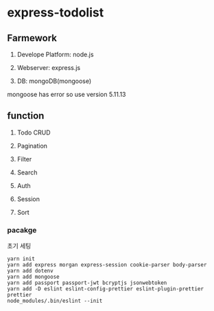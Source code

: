 # express-todolist

## Farmework

1. Develope Platform: node.js

1. Webserver: express.js

1. DB: mongoDB(mongoose)

mongoose has error so use version 5.11.13

## function

1. Todo CRUD

1. Pagination

1. Filter

1. Search

1. Auth

1. Session

1. Sort

### pacakge

초기 세팅

```shell
yarn init
yarn add express morgan express-session cookie-parser body-parser
yarn add dotenv
yarn add mongoose
yarn add passport passport-jwt bcryptjs jsonwebtoken
yarn add -D eslint eslint-config-prettier eslint-plugin-prettier prettier
node_modules/.bin/eslint --init
```
